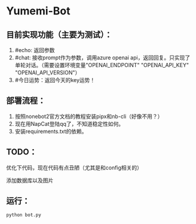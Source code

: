 # Yumemi-Bot

## 目前实现功能（主要为测试）：
1. \#echo: 返回参数
2. \#chat: 接收prompt作为参数，调用azure openai api，返回回复。只实现了单轮对话。（需要设置环境变量"OPENAI_ENDPOINT" "OPENAI_API_KEY"  "OPENAI_API_VERSION"）
3. \#今日运势：返回今天的key运势！


## 部署流程：
1. 按照nonebot2官方文档的教程安装pipx和nb-cli（好像不用？）
2. 现在用NapCat登陆qq了，不知道稳定性如何。
3. 安装requirements.txt的依赖。

## TODO：
优化下代码，现在代码有点丑陋（尤其是和config相关的）

添加数据库以及图片


## 运行：
```
python bot.py
```